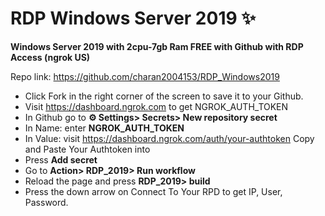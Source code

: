 # RDP Windows Server 2019 ✨

**Windows Server 2019 with 2cpu-7gb Ram FREE with Github with RDP Access (ngrok US)**

Repo link: https://github.com/charan2004153/RDP_Windows2019


+ Click Fork in the right corner of the screen to save it to your Github.
+ Visit https://dashboard.ngrok.com to get NGROK_AUTH_TOKEN
+ In Github go to **⚙ Settings> Secrets> New repository secret**
+ In Name: enter **NGROK_AUTH_TOKEN**
+ In Value: visit https://dashboard.ngrok.com/auth/your-authtoken Copy and Paste Your Authtoken into
+ Press **Add secret**
+ Go to **Action> RDP_2019> Run workflow**
+ Reload the page and press **RDP_2019> build**
+ Press the down arrow on Connect To Your RPD to get IP, User, Password.


